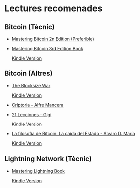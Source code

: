 # Lectures recomenades

## Bitcoin (Tècnic)

- [Mastering Bitcoin 2n Edition (Preferible)](https://www.amazon.es/Mastering-Bitcoin-2e-Andreas-Antonopoulos/dp/1491954388?dib=eyJ2IjoiMSJ9.YUALTah_-FB3GhUbBZEuQzGU4ms4tLC9gqvxToIF58-1nhqt4KdFGDmdUv25swhhbP7T0qREpZ3-zR8BzkKZ8HW0hzz-CjEdwBsod3m0nJFwFCpKHpluUJ7U2AHJMorj9-_QuMxm3bIMIE4Mztvy51etZ8niAvnhkN5HHkHp2N-wmk-s_WvpDn2P33t1GDzkygCc5mHGJ4xIVVj03t8_U7OzdEWaVQjtUdcwLmNGenabBTv0aKHHAP7rwm7DSWJr2yycvXfXDC0GwgvK4DsFZN1eMwy4dZ6y_BhC5dLIBxTD8kbjOdwKq4H-gvcFxHF5kTffylCwCkJjoLDBc4l87KhtDeS-zlYZpsNwtQnMzSE4OcGDjXf5-O-wSxL_d5B2dhX5FSnJq11v1y_Lgprr-v2RfCDsrNRa8FiDwEAYz_aO8Fc56UQycJBDhaGEhZ9M.9ikyydJmbB9N0P12UtiAdkkY7oQxmmWU8yKUGl6T2JQ&dib_tag=se&keywords=mastering+bitcoin&nsdOptOutParam=true&qid=1734282949&sr=8-3&linkCode=ll1&tag=pesvi-21&linkId=43810e38d4235d51dfd1bcaacac94b76&language=es_ES&ref_=as_li_ss_tl)

- [Mastering Bitcoin 3rd Edition Book](https://www.amazon.es/Mastering-Bitcoin-Programming-Open-Blockchain/dp/1098150090?dib=eyJ2IjoiMSJ9.YUALTah_-FB3GhUbBZEuQzGU4ms4tLC9gqvxToIF58-1nhqt4KdFGDmdUv25swhhbP7T0qREpZ3-zR8BzkKZ8HW0hzz-CjEdwBsod3m0nJFwFCpKHpluUJ7U2AHJMorj9-_QuMxm3bIMIE4Mztvy51etZ8niAvnhkN5HHkHp2N-wmk-s_WvpDn2P33t1GDzkygCc5mHGJ4xIVVj03t8_U7OzdEWaVQjtUdcwLmNGenabBTv0aKHHAP7rwm7DSWJr2yycvXfXDC0GwgvK4DsFZN1eMwy4dZ6y_BhC5dLIBxTD8kbjOdwKq4H-gvcFxHF5kTffylCwCkJjoLDBc4l87KhtDeS-zlYZpsNwtQnMzSE4OcGDjXf5-O-wSxL_d5B2dhX5FSnJq11v1y_Lgprr-v2RfCDsrNRa8FiDwEAYz_aO8Fc56UQycJBDhaGEhZ9M.9ikyydJmbB9N0P12UtiAdkkY7oQxmmWU8yKUGl6T2JQ&dib_tag=se&keywords=mastering+bitcoin&nsdOptOutParam=true&qid=1734282949&sr=8-1&linkCode=ll1&tag=pesvi-21&linkId=38cdfb253d9130fae7ca6c78947445f4&language=es_ES&ref_=as_li_ss_tl)

	[Kindle Version](https://www.amazon.es/Mastering-Bitcoin-English-Andreas-Antonopoulos-ebook/dp/B0CMKK28JW?_encoding=UTF8&dib_tag=se&dib=eyJ2IjoiMSJ9.YUALTah_-FB3GhUbBZEuQzGU4ms4tLC9gqvxToIF58-1nhqt4KdFGDmdUv25swhhbP7T0qREpZ3-zR8BzkKZ8HW0hzz-CjEdwBsod3m0nJFwFCpKHpluUJ7U2AHJMorj9-_QuMxm3bIMIE4Mztvy51etZ8niAvnhkN5HHkHp2N-wmk-s_WvpDn2P33t1GDzkygCc5mHGJ4xIVVj03t8_U7OzdEWaVQjtUdcwLmNGenabBTv0aKHHAP7rwm7DSWJr2yycvXfXDC0GwgvK4DsFZN1eMwy4dZ6y_BhC5dLIBxTD8kbjOdwKq4H-gvcFxHF5kTffylCwCkJjoLDBc4l87KhtDeS-zlYZpsNwtQnMzSE4OcGDjXf5-O-wSxL_d5B2dhX5FSnJq11v1y_Lgprr-v2RfCDsrNRa8FiDwEAYz_aO8Fc56UQycJBDhaGEhZ9M.9ikyydJmbB9N0P12UtiAdkkY7oQxmmWU8yKUGl6T2JQ&qid=1734282949&sr=8-1&linkCode=ll1&tag=pesvi-21&linkId=1ea96ff7ff1f79418737259b6441595c&language=es_ES&ref_=as_li_ss_tl)

## Bitcoin (Altres)

- [The Blocksize War](https://www.amazon.es/Blocksize-War-controls-Bitcoins-protocol/dp/B08YQMC2WM?__mk_es_ES=%C3%85M%C3%85%C5%BD%C3%95%C3%91&crid=2JTY5G75JQ29U&dib=eyJ2IjoiMSJ9.JfExdVZjvG1NSUP4mWZjRwApVjvnXSq7JWZVpj66H7N_btXqojtaUUdo25hIbkaJCB7Yczi6-_d5Vrt3jRO-gu8xXvzmyCTQZzj-7VallzP441E6GNcKZhMLJrAvPZXc6iZcxX6eUpXM23qe-YpZOdFRd-AGIcaRQCLWyYqbv4E.tDD3DQKOIA9_5Mi9aai5RqpxoYMPZBYSZ45ZFPatDJg&dib_tag=se&keywords=blocksize+war&nsdOptOutParam=true&qid=1734283284&sprefix=blocksize+wa%2Caps%2C130&sr=8-2&linkCode=ll1&tag=pesvi-21&linkId=e3afdfa60d98c1332e157255c94a4793&language=es_ES&ref_=as_li_ss_tl)

	[Kindle Version](https://www.amazon.es/Blocksize-War-control-Bitcoins-protocol-ebook/dp/B08Z18GWD6?_encoding=UTF8&dib_tag=se&dib=eyJ2IjoiMSJ9.JfExdVZjvG1NSUP4mWZjRwApVjvnXSq7JWZVpj66H7N_btXqojtaUUdo25hIbkaJCB7Yczi6-_d5Vrt3jRO-gu8xXvzmyCTQZzj-7VallzP441E6GNcKZhMLJrAvPZXc6iZcxX6eUpXM23qe-YpZOdFRd-AGIcaRQCLWyYqbv4E.tDD3DQKOIA9_5Mi9aai5RqpxoYMPZBYSZ45ZFPatDJg&qid=1734283284&sr=8-2&linkCode=ll1&tag=pesvi-21&linkId=025488eceaf31c5a8c18b0c34deedb3d&language=es_ES&ref_=as_li_ss_tl)

- [Criptoria - Alfre Mancera](https://www.amazon.es/Criptoria-Alfre-Mancera/dp/9916425728?__mk_es_ES=%C3%85M%C3%85%C5%BD%C3%95%C3%91&crid=ZR4HLMFXPCYO&dib=eyJ2IjoiMSJ9.WRklyBvuytQQJfD3rrvh0IPaU4Rbtf8LRSUT0wpQaS9wPoioxF7B4bpCKri2sVocxIm_UQ94LujRjBClAGJYnj66yTyxnd01zXDAab2kjrnAC0oFSnjt1WEv4wPj_qt0q2YCogsYiQg6T6G_p9m3MebpBjRLEYoQdhyrIhqIwE4.2TX-8krTkHSc0Y2ZL-sL5Sv6w035poWlwxxIUMDCSSM&dib_tag=se&keywords=criptoria&nsdOptOutParam=true&qid=1734283442&sprefix=criptoria%2Caps%2C124&sr=8-1&linkCode=ll1&tag=pesvi-21&linkId=e0ed1907ad356e2f699db2e00b3ad17c&language=es_ES&ref_=as_li_ss_tl)

- [21 Lecciones - Gigi](https://www.amazon.es/Lecciones-Aprendido-Caer-Madriguera-Bitcoin/dp/B0BR994P62?__mk_es_ES=%C3%85M%C3%85%C5%BD%C3%95%C3%91&crid=7SRH8PPSDHJT&dib=eyJ2IjoiMSJ9.XSldMvrPcD_VNt83WwJmU300kQPfbsNR72Q9pHmDlMDj-mvPj2KoLcNdxOgD_wzrrxIxyetbze3MauwI5eVQ55jNojy6PH17XiLPMXXObRfdP9Kal_CJjVCw_WLhbm6NDUEx5kKPzfmyGEmQ8s8tHqT2a7OM0A-yNeydtRO5V9Xr7QGsH2Lrc6c_786fv7VO20LpUP5eCmTl6WZyq057fin5e8qgVrdUAQ6l2JxwJmGKw-NneIG74PbK7JBVllc_saHy45Yrlxl8-FlXbZ7binWA9aNqHb9TnVtk6JkxkpkVI3tI3fjmszSepnnMWQUruTf0yIuOh7iPnXW3ZJdxAgNvYYv1XByOQlgV0EmEyp96xzdqeg5aVYFB5-INZX9imKDJj2bvTRnFfXqL0Z1NRLGYE0pd94rUR4SQI8NnCPsCvpaMlEd7DKbV2WXirncP.s3cZ1wkA9b9L0zX8RHuMfoFmQEZaT6LwsdoRqUu1Zxw&dib_tag=se&keywords=21+lecciones&nsdOptOutParam=true&qid=1734283376&sprefix=21+leccione%2Caps%2C123&sr=8-2&linkCode=ll1&tag=pesvi-21&linkId=80ecbce9a6593870b35234961bde61ef&language=es_ES&ref_=as_li_ss_tl)

	[Kindle Version](https://www.amazon.es/21-Lecciones-aprendido-madriguera-Bitcoin-ebook/dp/B0BKSC4Y8G?_encoding=UTF8&dib_tag=se&dib=eyJ2IjoiMSJ9.XSldMvrPcD_VNt83WwJmU300kQPfbsNR72Q9pHmDlMDj-mvPj2KoLcNdxOgD_wzrrxIxyetbze3MauwI5eVQ55jNojy6PH17XiLPMXXObRfdP9Kal_CJjVCw_WLhbm6NDUEx5kKPzfmyGEmQ8s8tHqT2a7OM0A-yNeydtRO5V9Xr7QGsH2Lrc6c_786fv7VO20LpUP5eCmTl6WZyq057fin5e8qgVrdUAQ6l2JxwJmGKw-NneIG74PbK7JBVllc_saHy45Yrlxl8-FlXbZ7binWA9aNqHb9TnVtk6JkxkpkVI3tI3fjmszSepnnMWQUruTf0yIuOh7iPnXW3ZJdxAgNvYYv1XByOQlgV0EmEyp96xzdqeg5aVYFB5-INZX9imKDJj2bvTRnFfXqL0Z1NRLGYE0pd94rUR4SQI8NnCPsCvpaMlEd7DKbV2WXirncP.s3cZ1wkA9b9L0zX8RHuMfoFmQEZaT6LwsdoRqUu1Zxw&qid=1734283376&sr=8-2&linkCode=ll1&tag=pesvi-21&linkId=b81d78bead04110c3e26539feebf6a53&language=es_ES&ref_=as_li_ss_tl)

- [La filosofía de Bitcoin: La caída del Estado - Álvaro D. María](https://www.amazon.es/filosof%C3%ADa-Bitcoin-ca%C3%ADda-Estado-Deusto/dp/8423436705?crid=2RC4SALECOTR5&dib=eyJ2IjoiMSJ9.eAIvqDHcRfFaYie183EV1--2kSWHrxZBAqDNe7O9KQ8wRDS40lhb2BEioeBuOqjBH9xbBTKk8B89T09aLHWbWO5K9iulTIPQYT-pKU3k97tYU5xg-bvCGC7AVmnqrp3Jsir-rnrXWnupbHQwlAr-gt0C9R-V0HCYe6B7a8OoJdkbb2sr5PmuxJZaxpffzidw14SnErx3DOeWvZ9977EDN0p41jqCxUaSEXo_YHRbxshcUGEgKGsaw4BQXQHKwXMhjHHPvbOYmdqfahibQ1Uayh8Ob0jFI7bzs1VCs8nWrVVhP0CViMswCVW07XJOsdvrFYo9Yj12MU44rPSC1fqMX_nULU3IFqj2PDADeDBnBb8QK5FsWLwVo39EI8JDsnYa2m5SZ8GR-W5A496fQ41_LClHTRzMHfjJ2R5oad0wWlSMCjggD37lt36-dOAn-6Aw.QV8rQQ6u4Eby_yMiIsH25dZRXVVUOCyvFinL7RBPgJM&dib_tag=se&keywords=la+filosof%C3%ADa+de+bitcoin&nsdOptOutParam=true&qid=1734283476&sprefix=La+filo%2Caps%2C131&sr=8-1&linkCode=ll1&tag=pesvi-21&linkId=e41faca86ad8296a82fdb22f38e06efa&language=es_ES&ref_=as_li_ss_tl)

	[Kindle Version](https://www.amazon.es/filosof%C3%ADa-Bitcoin-ca%C3%ADda-Estado-Deusto-ebook/dp/B0CLL173PJ?_encoding=UTF8&dib_tag=se&dib=eyJ2IjoiMSJ9.eAIvqDHcRfFaYie183EV1--2kSWHrxZBAqDNe7O9KQ8wRDS40lhb2BEioeBuOqjBH9xbBTKk8B89T09aLHWbWO5K9iulTIPQYT-pKU3k97tYU5xg-bvCGC7AVmnqrp3Jsir-rnrXWnupbHQwlAr-gt0C9R-V0HCYe6B7a8OoJdkbb2sr5PmuxJZaxpffzidw14SnErx3DOeWvZ9977EDN0p41jqCxUaSEXo_YHRbxshcUGEgKGsaw4BQXQHKwXMhjHHPvbOYmdqfahibQ1Uayh8Ob0jFI7bzs1VCs8nWrVVhP0CViMswCVW07XJOsdvrFYo9Yj12MU44rPSC1fqMX_nULU3IFqj2PDADeDBnBb8QK5FsWLwVo39EI8JDsnYa2m5SZ8GR-W5A496fQ41_LClHTRzMHfjJ2R5oad0wWlSMCjggD37lt36-dOAn-6Aw.QV8rQQ6u4Eby_yMiIsH25dZRXVVUOCyvFinL7RBPgJM&qid=1734283476&sr=8-1&linkCode=ll1&tag=pesvi-21&linkId=1cebf0dfb0d40d85a67057b19e19c550&language=es_ES&ref_=as_li_ss_tl)

## Lightning Network (Tècnic)

- [Mastering Lightning Book](https://www.amazon.es/Mastering-Lightning-Network-Blockchain-Protocol/dp/1492054860?dib=eyJ2IjoiMSJ9.YUALTah_-FB3GhUbBZEuQzGU4ms4tLC9gqvxToIF58-1nhqt4KdFGDmdUv25swhhbP7T0qREpZ3-zR8BzkKZ8HW0hzz-CjEdwBsod3m0nJFwFCpKHpluUJ7U2AHJMorj9-_QuMxm3bIMIE4Mztvy51etZ8niAvnhkN5HHkHp2N-wmk-s_WvpDn2P33t1GDzkygCc5mHGJ4xIVVj03t8_U7OzdEWaVQjtUdcwLmNGenabBTv0aKHHAP7rwm7DSWJr2yycvXfXDC0GwgvK4DsFZN1eMwy4dZ6y_BhC5dLIBxTD8kbjOdwKq4H-gvcFxHF5kTffylCwCkJjoLDBc4l87KhtDeS-zlYZpsNwtQnMzSE4OcGDjXf5-O-wSxL_d5B2dhX5FSnJq11v1y_Lgprr-v2RfCDsrNRa8FiDwEAYz_aO8Fc56UQycJBDhaGEhZ9M.9ikyydJmbB9N0P12UtiAdkkY7oQxmmWU8yKUGl6T2JQ&dib_tag=se&keywords=mastering+bitcoin&nsdOptOutParam=true&qid=1734282949&sr=8-5&linkCode=ll1&tag=pesvi-21&linkId=49c4f0135d3f4e68d780dae1fd651da5&language=es_ES&ref_=as_li_ss_tl)

	[Kindle Version](https://www.amazon.es/Mastering-Lightning-Network-English-Antonopoulos-ebook/dp/B09MDQX9S8?_encoding=UTF8&dib_tag=se&dib=eyJ2IjoiMSJ9.YUALTah_-FB3GhUbBZEuQzGU4ms4tLC9gqvxToIF58-1nhqt4KdFGDmdUv25swhhbP7T0qREpZ3-zR8BzkKZ8HW0hzz-CjEdwBsod3m0nJFwFCpKHpluUJ7U2AHJMorj9-_QuMxm3bIMIE4Mztvy51etZ8niAvnhkN5HHkHp2N-wmk-s_WvpDn2P33t1GDzkygCc5mHGJ4xIVVj03t8_U7OzdEWaVQjtUdcwLmNGenabBTv0aKHHAP7rwm7DSWJr2yycvXfXDC0GwgvK4DsFZN1eMwy4dZ6y_BhC5dLIBxTD8kbjOdwKq4H-gvcFxHF5kTffylCwCkJjoLDBc4l87KhtDeS-zlYZpsNwtQnMzSE4OcGDjXf5-O-wSxL_d5B2dhX5FSnJq11v1y_Lgprr-v2RfCDsrNRa8FiDwEAYz_aO8Fc56UQycJBDhaGEhZ9M.9ikyydJmbB9N0P12UtiAdkkY7oQxmmWU8yKUGl6T2JQ&qid=1734282949&sr=8-5&linkCode=ll1&tag=pesvi-21&linkId=0a6febb715dc1a5d4ba6410737481acd&language=es_ES&ref_=as_li_ss_tl)
